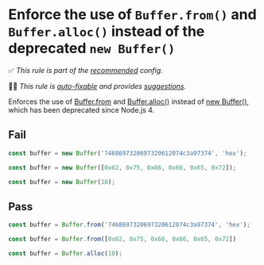# Enforce the use of `Buffer.from()` and `Buffer.alloc()` instead of the deprecated `new Buffer()`

✅ *This rule is part of the [recommended](https://github.com/sindresorhus/eslint-plugin-unicorn#recommended-config) config.*

🔧💡 *This rule is [auto-fixable](https://eslint.org/docs/user-guide/command-line-interface#fixing-problems) and provides [suggestions](https://eslint.org/docs/developer-guide/working-with-rules#providing-suggestions).*

Enforces the use of [Buffer.from](https://nodejs.org/api/buffer.html#buffer_class_method_buffer_from_array) and [Buffer.alloc()](https://nodejs.org/api/buffer.html#buffer_class_method_buffer_alloc_size_fill_encoding) instead of [new Buffer()](https://nodejs.org/api/buffer.html#buffer_new_buffer_array), which has been deprecated since Node.js 4.

## Fail

```js
const buffer = new Buffer('7468697320697320612074c3a97374', 'hex');
```

```js
const buffer = new Buffer([0x62, 0x75, 0x66, 0x66, 0x65, 0x72]);
```

```js
const buffer = new Buffer(10);
```

## Pass

```js
const buffer = Buffer.from('7468697320697320612074c3a97374', 'hex');
```

```js
const buffer = Buffer.from([0x62, 0x75, 0x66, 0x66, 0x65, 0x72])
```

```js
const buffer = Buffer.alloc(10);
```
